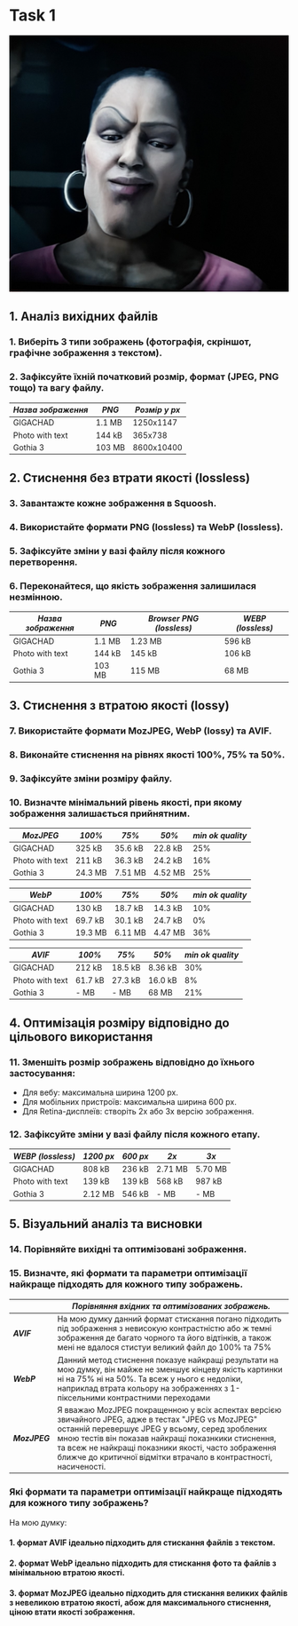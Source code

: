 # Task 1

![Gigachad](https://github.com/MRBorovski/Workshop_1_Tihonov_Vlad/blob/main/Workshop/GIGACHAD.png)

## 1. Аналіз вихідних файлів
### 1.	Виберіть 3 типи зображень (фотографія, скріншот, графічне зображення з текстом).

### 2.	Зафіксуйте їхній початковий розмір, формат (JPEG, PNG тощо) та вагу файлу.
|***Назва зображення***|  ***PNG***  | ***Розмір у px*** |
|----------------------|-------------|-------------------|
| GIGACHAD             |   1.1 MB    |     1250x1147     |
| Photo with text      |   144 kB    |     365x738       |
| Gothia 3             |   103 MB    |     8600x10400    |

## 2. Стиснення без втрати якості (lossless)
### 3.  Завантажте кожне зображення в Squoosh.
### 4.  Використайте формати PNG (lossless) та WebP (lossless).
### 5.  Зафіксуйте зміни у вазі файлу після кожного перетворення.
### 6.  Переконайтеся, що якість зображення залишилася незмінною.

|***Назва зображення***|  ***PNG***  |***Browser PNG (lossless)***|***WEBP (lossless)***|
|----------------------|-------------|----------------------------|---------------------|
| GIGACHAD             |  1.1 MB     |           1.23 MB          |       596 kB        |
| Photo with text      |  144 kB     |           145 kB           |       106 kB        |
| Gothia 3             |  103 MB     |           115 MB           |       68 MB         |

## 3. Стиснення з втратою якості (lossy)
### 7.  Використайте формати MozJPEG, WebP (lossy) та AVIF.
### 8.  Виконайте стиснення на рівнях якості 100%, 75% та 50%.
### 9.  Зафіксуйте зміни розміру файлу.
### 10. Визначте мінімальний рівень якості, при якому зображення залишається прийнятним.

| ***MozJPEG***  | ***100%***| ***75%*** |***50%***|***min ok quality***|
|----------------|-----------|-----------|---------|--------------------|
| GIGACHAD       |  325 kB   |  35.6 kB  | 22.8 kB |         25%        |
| Photo with text|  211 kB   |  36.3 kB  | 24.2 kB |         16%        |
| Gothia 3       |  24.3 MB  |  7.51 MB  | 4.52 MB |         25%        |

|   ***WebP***   | ***100%***| ***75%*** |***50%***|***min ok quality***|
|----------------|-----------|-----------|---------|--------------------|
| GIGACHAD       |  130 kB   |  18.7 kB  | 14.3 kB |         10%        |
| Photo with text|  69.7 kB  |  30.1 kB  | 24.7 kB |         0%         |
| Gothia 3       |  19.3 MB  |  6.11 MB  | 4.47 MB |         36%        |

|   ***AVIF***   | ***100%***| ***75%*** |***50%***|***min ok quality***|
|----------------|-----------|-----------|---------|--------------------|
| GIGACHAD       |  212 kB   |  18.5 kB  | 8.36 kB |         30%        |
| Photo with text|  61.7 kB  |  27.3 kB  | 16.0 kB |         8%         |
| Gothia 3       |    - MB   |    - MB   | 68 MB   |         21%        |

## 4. Оптимізація розміру відповідно до цільового використання
### 11. Зменшіть розмір зображень відповідно до їхнього застосування:
- Для вебу: максимальна ширина 1200 px.
- Для мобільних пристроїв: максимальна ширина 600 px.
- Для Retina-дисплеїв: створіть 2x або 3x версію зображення.
### 12. Зафіксуйте зміни у вазі файлу після кожного етапу.

|***WEBP (lossless)***|***1200 px***|***600 px***|***2x***| ***3x*** |
|---------------------|-------------|------------|--------|----------|
| GIGACHAD            |   808 kB    |   236 kB   | 2.71 MB|  5.70 MB |
| Photo with text     |   139 kB    |   139 kB   | 568 kB |  987 kB  |
| Gothia 3            |   2.12 MB   |   546 kB   | -  MB  |  -  MB   |

## 5. Візуальний аналіз та висновки
### 14.  Порівняйте вихідні та оптимізовані зображення.
### 15.  Визначте, які формати та параметри оптимізації найкраще підходять для кожного типу зображень.

|                  |                                                                                                                                      ***Порівняння вхідних та оптимізованих зображень.***                                                                                                                                                  |
|------------------|--------------------------------------------------------------------------------------------------------------------------------------------------------------------------------------------------------------------------------------------------------------------------------------------------------------------------------------------|
|   ***AVIF***     | На мою думку данний формат стискання погано підходить під зображення з невисокую контрастністю або ж темні зображення де багато чорного та його відтінків, а також мені не вдалося стистуи великий файл до 100% та 75%                                                                                                                     |
|   ***WebP***     | Данний метод стиснення показуе найкращі результати на мою думку, він майже не зменшує кінцеву якість картинки ні на 75% ні на 50%. Та всеж у нього є недоліки, наприклад втрата кольору на зображеннях з 1-піксельними контрастними переходами                                                                                             |
| ***MozJPEG***    | Я вважаю MozJPEG покращенною у всіх аспектах версією звичайного JPEG, адже в тестах "JPEG vs MozJPEG" останній перевершує JPEG у всьому, серед зроблених мною тестів він показав найкращі показнкики стиснення, та всеж не найкращі показники якості, часто зображення ближче до критичної відмітки втрачало в контрастності, насиченості. |

###  Які формати та параметри оптимізації найкраще підходять для кожного типу зображень?
На мою думку: 
#### 1. формат AVIF ідеально підходить для стискання файлів з текстом.
#### 2. формат WebP ідеально підходить для стискання фото та файлів з мінімальною втратою якості.
#### 3. формат MozJPEG ідеально підходить для стискання великих файлів з невеликою втратою якості, абож для максимального стиснення, ціною втати якості зображення.
